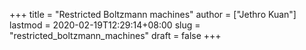 +++
title = "Restricted Boltzmann machines"
author = ["Jethro Kuan"]
lastmod = 2020-02-19T12:29:14+08:00
slug = "restricted_boltzmann_machines"
draft = false
+++
